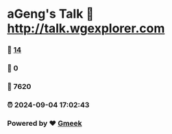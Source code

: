 # aGeng's Talk :link: http://talk.wgexplorer.com 
### :page_facing_up: [14](http://talk.wgexplorer.com/tag.html) 
### :speech_balloon: 0 
### :hibiscus: 7620 
### :alarm_clock: 2024-09-04 17:02:43 
### Powered by :heart: [Gmeek](https://github.com/Meekdai/Gmeek)
